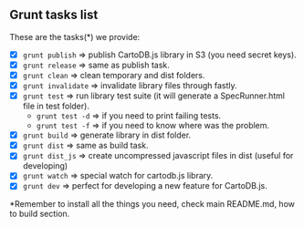 ## Grunt tasks list

These are the tasks(*) we provide:

- [x] ```grunt publish```     => publish CartoDB.js library in S3 (you need secret keys).
- [x] ```grunt release```     => same as publish task.
- [x] ```grunt clean```       => clean temporary and dist folders.
- [x] ```grunt invalidate```  => invalidate library files through fastly.
- [x] ```grunt test```        => run library test suite (it will generate a SpecRunner.html file in test folder).
  - ```grunt test -d```       => if you need to print failing tests.
  - ```grunt test -f```       => if you need to know where was the problem.
- [x] ```grunt build```       => generate library in dist folder.
- [x] ```grunt dist```        => same as build task.
- [X] ```grunt dist_js```     => create uncompressed javascript files in dist (useful for developing)
- [x] ```grunt watch```       => special watch for cartodb.js library.
- [x] ```grunt dev```         => perfect for developing a new feature for CartoDB.js.

*Remember to install all the things you need, check main README.md, how to build section.
